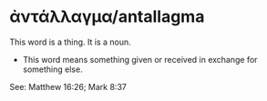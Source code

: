 # ἀντάλλαγμα/antallagma  

This word is a thing. It is a noun.

* This word means something given or received in exchange for something else. 
	
See: Matthew 16:26; Mark 8:37
